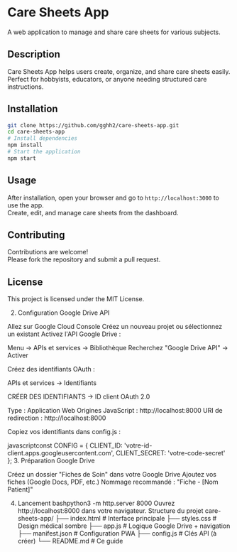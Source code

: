 # Care Sheets App

A web application to manage and share care sheets for various subjects.

## Description

Care Sheets App helps users create, organize, and share care sheets easily. Perfect for hobbyists, educators, or anyone needing structured care instructions.

## Installation

```bash
git clone https://github.com/gghh2/care-sheets-app.git
cd care-sheets-app
# Install dependencies
npm install
# Start the application
npm start
```

## Usage

After installation, open your browser and go to `http://localhost:3000` to use the app.  
Create, edit, and manage care sheets from the dashboard.

## Contributing

Contributions are welcome!  
Please fork the repository and submit a pull request.

## License

This project is licensed under the MIT License.

2. Configuration Google Drive API

Allez sur Google Cloud Console
Créez un nouveau projet ou sélectionnez un existant
Activez l'API Google Drive :

Menu → APIs et services → Bibliothèque
Recherchez "Google Drive API" → Activer


Créez des identifiants OAuth :

APIs et services → Identifiants


CRÉER DES IDENTIFIANTS → ID client OAuth 2.0


Type : Application Web
Origines JavaScript : http://localhost:8000
URI de redirection : http://localhost:8000


Copiez vos identifiants dans config.js :

javascriptconst CONFIG = {
    CLIENT_ID: 'votre-id-client.apps.googleusercontent.com',
    CLIENT_SECRET: 'votre-code-secret'
};
3. Préparation Google Drive

Créez un dossier "Fiches de Soin" dans votre Google Drive
Ajoutez vos fiches (Google Docs, PDF, etc.)
Nommage recommandé : "Fiche - [Nom Patient]"

4. Lancement
bashpython3 -m http.server 8000
Ouvrez http://localhost:8000 dans votre navigateur.
Structure du projet
care-sheets-app/
├── index.html          # Interface principale
├── styles.css          # Design médical sombre
├── app.js             # Logique Google Drive + navigation
├── manifest.json      # Configuration PWA
├── config.js          # Clés API (à créer)
└── README.md          # Ce guide